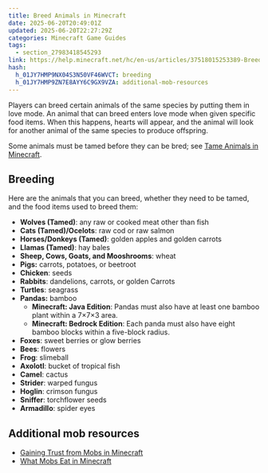 ```yaml
---
title: Breed Animals in Minecraft
date: 2025-06-20T20:49:01Z
updated: 2025-06-20T22:27:29Z
categories: Minecraft Game Guides
tags:
  - section_27983418545293
link: https://help.minecraft.net/hc/en-us/articles/37518015253389-Breed-Animals-in-Minecraft
hash:
  h_01JY7HMP9NX04S3N50VF46WVCT: breeding
  h_01JY7HMP9ZN7E8AYY6C9GX9VZA: additional-mob-resources
---
```


Players can breed certain animals of the same species by putting them in love mode. An animal that can breed enters love mode when given specific food items. When this happens, hearts will appear, and the animal will look for another animal of the same species to produce offspring.

Some animals must be tamed before they can be bred; see [Tame Animals in Minecraft](./Tame-Animals-and-Mobs-in-Minecraft.md).

## Breeding 

Here are the animals that you can breed, whether they need to be tamed, and the food items used to breed them: 

- **Wolves (Tamed)**: any raw or cooked meat other than fish
- **Cats (Tamed)/Ocelots**: raw cod or raw salmon
- **Horses/Donkeys (Tamed)**: golden apples and golden carrots
- **Llamas (Tamed)**: hay bales
- **Sheep, Cows, Goats, and Mooshrooms**: wheat
- **Pigs:** carrots, potatoes, or beetroot
- **Chicken**: seeds
- **Rabbits**: dandelions, carrots, or golden Carrots
- **Turtles**: seagrass
- **Pandas:** bamboo
  - **Minecraft: Java Edition**: Pandas must also have at least one bamboo plant within a 7×7×3 area.
  - **Minecraft: Bedrock Edition**: Each panda must also have eight bamboo blocks within a five-block radius.
- **Foxes**: sweet berries or glow berries
- **Bees**: flowers
- **Frog**: slimeball
- **Axolotl**: bucket of tropical fish
- **Camel**: cactus
- **Strider**: warped fungus
- **Hoglin**: crimson fungus
- **Sniffer**: torchflower seeds
- **Armadillo**: spider eyes

## Additional mob resources

- [Gaining Trust from Mobs in Minecraft](./Gaining-Trust-from-Mobs-in-Minecraft.md)
- [What Mobs Eat in Minecraft](./What-Mobs-Eat-in-Minecraft.md)
